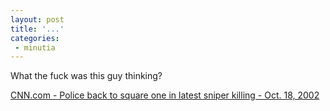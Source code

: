 ```yaml
---
layout: post
title: '...'
categories:
 - minutia
---
```


What the fuck was this guy thinking? 

<a href="http://www.cnn.com/2002/US/South/10/18/sniper.shootings/">CNN.com - Police back to square one in latest sniper killing - Oct. 18, 2002</a>


